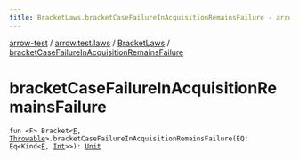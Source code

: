 ```yaml
---
title: BracketLaws.bracketCaseFailureInAcquisitionRemainsFailure - arrow-test
---
```


[arrow-test](../../index.html) / [arrow.test.laws](../index.html) / [BracketLaws](index.html) / [bracketCaseFailureInAcquisitionRemainsFailure](./bracket-case-failure-in-acquisition-remains-failure.html)

# bracketCaseFailureInAcquisitionRemainsFailure

`fun <F> Bracket<`[`F`](bracket-case-failure-in-acquisition-remains-failure.html#F)`, `[`Throwable`](https://kotlinlang.org/api/latest/jvm/stdlib/kotlin/-throwable/index.html)`>.bracketCaseFailureInAcquisitionRemainsFailure(EQ: Eq<Kind<`[`F`](bracket-case-failure-in-acquisition-remains-failure.html#F)`, `[`Int`](https://kotlinlang.org/api/latest/jvm/stdlib/kotlin/-int/index.html)`>>): `[`Unit`](https://kotlinlang.org/api/latest/jvm/stdlib/kotlin/-unit/index.html)